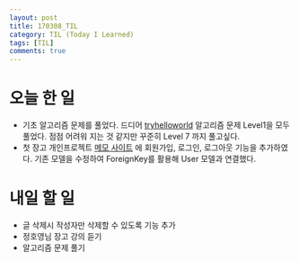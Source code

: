 ```yaml
---
layout: post
title: 170308_TIL
category: TIL (Today I Learned)
tags: [TIL]
comments: true
---
```

# 오늘 한 일
- 기초 알고리즘 문제를 풀었다. 드디어 [tryhelloworld](http://tryhelloworld.co.kr/challenges) 알고리즘 문제 Level1을 모두 풀었다. 점점 어려워 지는 것 같지만 꾸준히 Level 7 까지 풀고싶다.  
- 첫 장고 개인프로젝트 [메모 사이트](http://siwabada.pythonanywhere.com/) 에 회원가입, 로그인, 로그아웃 기능을 추가하였다. 기존 모델을 수정하여 ForeignKey를 활용해 User 모델과 연결했다.

# 내일 할 일
- 글 삭제시 작성자만 삭제할 수 있도록 기능 추가
- 정호영님 장고 강의 듣기
- 알고리즘 문제 풀기
